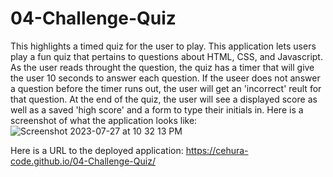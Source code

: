 # 04-Challenge-Quiz
This highlights a timed quiz for the user to play.
This application lets users play a fun quiz that pertains to questions about HTML, CSS, and Javascript.
As the user reads throught the question, the quiz has a timer that will give the user 10 seconds to answer each question.
If the useer does not answer a question before the timer runs out, the user will get an 'incorrect' reult for that question.
At the end of the quiz, the user will see a displayed score as well as a saved 'high score' and a form to type their initials in.
Here is a screenshot of what the application looks like:
![Screenshot 2023-07-27 at 10 32 13 PM](https://github.com/Cehura-Code/04-Challenge-Quiz/assets/134533516/9bb7a463-212e-4c87-812b-b87677cab498)

Here is a URL to the deployed application:
[
](https://cehura-code.github.io/04-Challenge-Quiz/)https://cehura-code.github.io/04-Challenge-Quiz/
